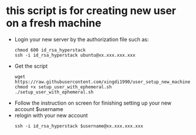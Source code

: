 # this script is for creating new user on a fresh machine

* Login your new server by the authorization file such as:
  ```
  chmod 600 id_rsa_hyperstack
  ssh -i id_rsa_hyperstack ubuntu@xx.xxx.xxx.xxx
  ```
* Get the script
  ```
  wget https://raw.githubusercontent.com/xingdi1990/user_setup_new_machine/refs/heads/main/setup_user_with_ephemeral.sh
  chmod +x setup_user_with_ephemeral.sh
  ./setup_user_with_ephemeral.sh
  ```
* Follow the instruction on screen for finishing setting up your new account $username
* relogin with your new account
  ```
  ssh -i id_rsa_hyperstack $username@xx.xxx.xxx.xxx 
  ```
